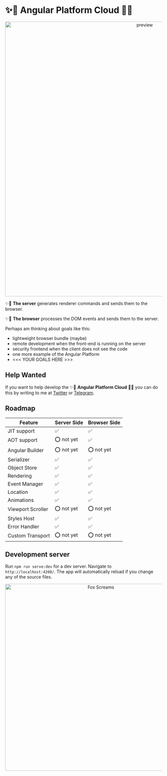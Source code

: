 # ✨🦊 Angular Platform Cloud 🦄✨

<p align="center">
  <img src="assets/angular-platform-cloud.gif" width="882px" alt="preview">
</p>

✨🦊 **The server** generates renderer commands and sends them to the browser.

✨🦄 **The browser** processes the DOM events and sends them to the server.

Perhaps am thinking about goals like this:
- lightweight browser bundle (maybe) 
- remote development when the front-end is running on the server
- security frontend when the client does not see the code
- one more example of the Angular Platform
- <<< YOUR GOALS HERE >>>


## Help Wanted

If you want to help develop the ✨🦊 **Angular Platform Cloud** 🦄✨ you can do this by writing to me at [Twitter](https://twitter.com/thekiba_io) or [Telegram](https://t.me/thekiba).


## Roadmap

 | Feature                | Server Side        | Browser Side             | 
 | ---------------------- | ------------------ | ------------------------ |
 | JIT support            |  ✅                | ✅                       |
 | AOT support            |  ⭕ not yet        | ✅                       |
 | Angular Builder        |  ⭕ not yet        | ⭕ not yet               |
 | Serializer             |  ✅                | ✅                       |
 | Object Store           |  ✅                | ✅                       |
 | Rendering              |  ✅                | ✅                       |
 | Event Manager          |  ✅                | ✅                       |
 | Location               |  ✅                | ✅                       |
 | Animations             |  ✅                | ✅                       |
 | Viewport Scroller      |  ⭕ not yet        | ⭕ not yet               |
 | Styles Host            |  ✅                | ✅                       |
 | Error Handler          |  ✅                | ✅                       |
 | Custom Transport       |  ⭕ not yet        | ⭕ not yet               |
 
 
## Development server

Run `npm run serve:dev` for a dev server. Navigate to `http://localhost:4200/`. The app will automatically reload if you change any of the source files.

<p align="center">
  <img src="assets/fox-screams.jpeg" width="600px" alt="Fox Screams">
</p>
